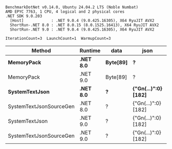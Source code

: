 ```

BenchmarkDotNet v0.14.0, Ubuntu 24.04.2 LTS (Noble Numbat)
AMD EPYC 7763, 1 CPU, 4 logical and 2 physical cores
.NET SDK 9.0.203
  [Host]            : .NET 9.0.4 (9.0.425.16305), X64 RyuJIT AVX2
  ShortRun-.NET 8.0 : .NET 8.0.15 (8.0.1525.16413), X64 RyuJIT AVX2
  ShortRun-.NET 9.0 : .NET 9.0.4 (9.0.425.16305), X64 RyuJIT AVX2

IterationCount=3  LaunchCount=1  WarmupCount=3  

```
| Method                  | Runtime  | data     | json                | Mean      | Error     | StdDev   | Min       | Max       | Gen0   | Allocated |
|------------------------ |--------- |--------- |-------------------- |----------:|----------:|---------:|----------:|----------:|-------:|----------:|
| **MemoryPack**              | **.NET 8.0** | **Byte[89]** | **?**                   |  **51.72 ns** |  **5.558 ns** | **0.305 ns** |  **51.41 ns** |  **52.02 ns** | **0.0062** |     **104 B** |
| MemoryPack              | .NET 9.0 | Byte[89] | ?                   |  40.73 ns |  7.884 ns | 0.432 ns |  40.44 ns |  41.23 ns | 0.0062 |     104 B |
| **SystemTextJson**          | **.NET 8.0** | **?**        | **{&quot;Gn(...)&quot;:0} [182]** | **999.25 ns** | **10.912 ns** | **0.598 ns** | **998.58 ns** | **999.74 ns** | **0.0057** |     **104 B** |
| SystemTextJsonSourceGen | .NET 8.0 | ?        | {&quot;Gn(...)&quot;:0} [182] | 937.69 ns | 43.938 ns | 2.408 ns | 935.97 ns | 940.44 ns | 0.0057 |     104 B |
| SystemTextJson          | .NET 9.0 | ?        | {&quot;Gn(...)&quot;:0} [182] | 935.72 ns | 27.131 ns | 1.487 ns | 934.31 ns | 937.27 ns | 0.0057 |     104 B |
| SystemTextJsonSourceGen | .NET 9.0 | ?        | {&quot;Gn(...)&quot;:0} [182] | 906.67 ns | 44.856 ns | 2.459 ns | 904.41 ns | 909.29 ns | 0.0057 |     104 B |
